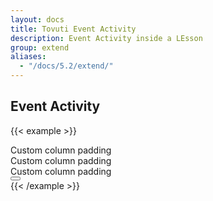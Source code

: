 ```yaml
---
layout: docs
title: Tovuti Event Activity
description: Event Activity inside a LEsson
group: extend
aliases:
  - "/docs/5.2/extend/"
---
```




## Event Activity

<!-- markdownlint-disable -->
{{< example >}}
<div class="container text-center p-0">
  <div class="row g-2">
    <div class="col-8">
      <div class="p-3 border rounded shadow-sm">Custom column padding</div>
    </div>
    <div class="col-4">
      <div class="p-3 border rounded shadow-sm">Custom column padding</div>
    </div>
    <div class="col-8">
      <div class="p-3 border rounded shadow-sm">Custom column padding</div>
    </div>
    <div class="col-4">
      <div class="p-3 border rounded shadow-sm">
        <div>
          <button type="button" class="btn btn-dark"><i class="fa-solid fa-lock"></i></button>
        </div>
      </div>
    </div>
  </div>
</div>
{{< /example >}}


<!-- markdownlint-restore -->
